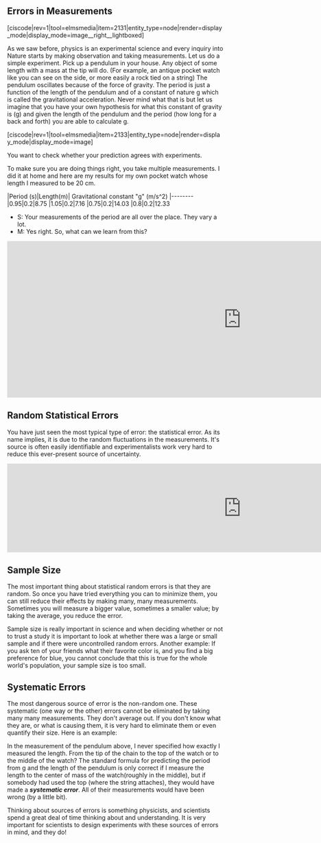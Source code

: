## Errors in Measurements

[ciscode|rev=1|tool=elmsmedia|item=2131|entity_type=node|render=display_mode|display_mode=image__right__lightboxed]

As we saw before, physics is an experimental science and every inquiry into Nature starts by making observation and taking measurements. Let us do a simple experiment. Pick up a pendulum in your house. Any object of some length with a mass at the tip will do. (For example, an antique pocket watch like you can see on the side, or more easily a rock tied on a string) The pendulum oscillates because of the force of gravity. The period is just a function of the length of the pendulum and of a constant of nature <lrn-math>g</lrn-math> which is called the gravitational acceleration. Never mind what that is but let us imagine that you have your own hypothesis for what this constant of gravity is (<lrn-math>g</lrn-math>) and given the length of the pendulum and the period (how long for a back and forth) you are able to calculate <lrn-math>g</lrn-math>.

[ciscode|rev=1|tool=elmsmedia|item=2133|entity_type=node|render=display_mode|display_mode=image]

You want to check whether your prediction agrees with experiments.

To make sure you are doing things right, you take multiple measurements. I did it at home and here are my results for my own pocket watch whose length I measured to be 20 cm.

|Period (s)|Length(m)| Gravitational constant "g" (<lrn-math>m/s^2</lrn-math>)
|--------
|0.95|0.2|8.75
|1.05|0.2|7.16
|0.75|0.2|14.03
|0.8|0.2|12.33

- S: Your measurements of the period are all over the place. They vary a lot.
- M: Yes right. So, what can we learn from this?

<iframe src="https://h5p.org/h5p/embed/82373" width="1090" height="365" frameborder="0" allowfullscreen="allowfullscreen"></iframe><script src="https://h5p.org/sites/all/modules/h5p/library/js/h5p-resizer.js" charset="UTF-8"></script>

Random Statistical Errors
-------------------------

You have just seen the most typical type of error: the statistical error. As its name implies, it is due to the random fluctuations in the measurements. It's source is often easily identifiable and experimentalists work very hard to reduce this ever-present source of uncertainty.

<iframe src="https://h5p.org/h5p/embed/82375" width="1090" height="207" frameborder="0" allowfullscreen="allowfullscreen"></iframe><script src="https://h5p.org/sites/all/modules/h5p/library/js/h5p-resizer.js" charset="UTF-8"></script>

## Sample Size

The most important thing about statistical random errors is that they are random. So once you have tried everything you can to minimize them, you can still reduce their effects by making many, many measurements. Sometimes you will measure a bigger value, sometimes a smaller value; by taking the average, you reduce the error.

Sample size is really important in science and when deciding whether or not to trust a study it is important to look at whether there was a large or small sample and if there were uncontrolled random errors. Another example: If you ask ten of your friends  what their favorite color is, and you find a big preference for blue, you cannot conclude that this is true for the whole world's population, your sample size is too small.

## Systematic Errors

The most dangerous source of error is the non-random one. These systematic (one way or the other) errors cannot be eliminated by taking many many measurements. They don't average out. If you don't know what they are, or what is causing them, it is very hard to eliminate them or even quantify their size. Here is an example:

In the measurement of the pendulum above, I never specified how exactly I measured the length. From the tip of the chain to the top of the watch or to the middle of the watch? The standard formula for predicting the period from <lrn-math>g</lrn-math> and the length of the pendulum is only correct if I measure the length to the center of mass of the watch(roughly in the middle), but if somebody had used the top (where the string attaches), they would have made a **_systematic error_**. All of their measurements would have been wrong (by a little bit).

Thinking about sources of errors is something physicists, and scientists spend a great deal of time thinking about and understanding. It is very important for scientists to design experiments with these sources of errors in mind, and they do!